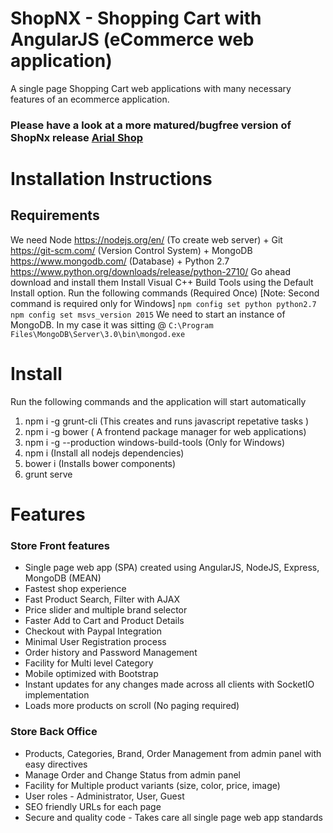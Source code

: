 # ShopNX - Shopping Cart with AngularJS (eCommerce web application)
A single page Shopping Cart web applications with many necessary features of an ecommerce application.
 ### Please have a look at a more matured/bugfree version of ShopNx release <a href="https://preview.codecanyon.net/item/progressive-single-page-ecommerce-app-using-vuejs/full_screen_preview/20596887">Arial Shop</a> 
 # Installation Instructions
## Requirements
 We need Node https://nodejs.org/en/ (To create web server) + Git https://git-scm.com/ (Version Control System) + MongoDB https://www.mongodb.com/ (Database) + Python 2.7 https://www.python.org/downloads/release/python-2710/ 
Go ahead download and install them
 Install Visual C++ Build Tools using the Default Install option. 
Run the following commands (Required Once) [Note: Second command is required only for Windows]
 `npm config set python python2.7`
`npm config set msvs_version 2015`
 We need to start an instance of MongoDB. In my case it was sitting @
`C:\Program Files\MongoDB\Server\3.0\bin\mongod.exe`
 # Install
Run the following commands and the application will start automatically
 1.    npm i -g grunt-cli (This creates and runs javascript repetative tasks )
2.    npm i -g bower ( A frontend package manager for web applications)
3.    npm i -g --production windows-build-tools (Only for Windows)
4.    npm i (Install all nodejs dependencies)
5.    bower i (Installs bower components)
6.    grunt serve
 # Features
### Store Front features
*  Single page web app (SPA) created using AngularJS, NodeJS, Express, MongoDB (MEAN)
*  Fastest shop experience
*  Fast Product Search, Filter with AJAX
*  Price slider and multiple brand selector
*  Faster Add to Cart and Product Details
*  Checkout with Paypal Integration
*  Minimal User Registration process
*  Order history and Password Management
*  Facility for Multi level Category
*  Mobile optimized with Bootstrap
*  Instant updates for any changes made across all clients with SocketIO implementation
*  Loads more products on scroll (No paging required)
 ### Store Back Office
*  Products, Categories, Brand, Order Management from admin panel with easy directives
*  Manage Order and Change Status from admin panel
*  Facility for Multiple product variants (size, color, price, image)
*  User roles - Administrator, User, Guest
*  SEO friendly URLs for each page
*  Secure and quality code - Takes care all single page web app standards
